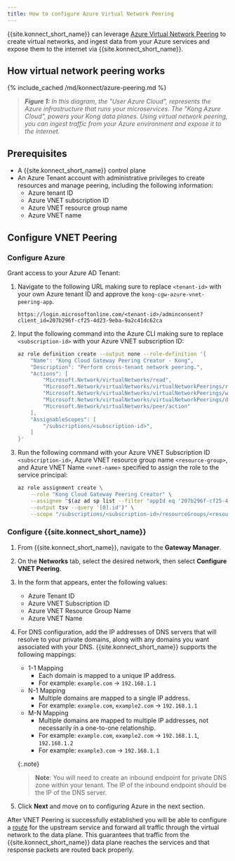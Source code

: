 ```yaml
---
title: How to configure Azure Virtual Network Peering
---
```


{{site.konnect_short_name}} can leverage [Azure Virtual Network Peering](https://learn.microsoft.com/en-us/azure/virtual-network/virtual-network-peering-overview) to create virtual networks, and ingest data from your Azure services and expose them to the internet via {{site.konnect_short_name}}. 

## How virtual network peering works

{% include_cached /md/konnect/azure-peering.md %}
> _**Figure 1:** In this diagram, the "User Azure Cloud", represents the Azure infrastructure that runs your microservices. The "Kong Azure Cloud", powers your Kong data planes. Using virtual network peering, you can ingest traffic from your Azure environment and expose it to the internet._

## Prerequisites

* A {{site.konnect_short_name}} control plane
* An Azure Tenant account with administrative privileges to create resources and manage peering, including the following information:
  * Azure tenant ID
  * Azure VNET subscription ID
  * Azure VNET resource group name
  * Azure VNET name

## Configure VNET Peering

### Configure Azure

Grant access to your Azure AD Tenant: 

1. Navigate to the following URL making sure to replace `<tenant-id>` with your own Azure tenant ID and approve the `kong-cgw-azure-vnet-peering-app`. 

    `https://login.microsoftonline.com/<tenant-id>/adminconsent?client_id=207b296f-cf25-4d23-9eba-9a2c41dc62ca`

1. Input the following command into the Azure CLI making sure to replace `<subscription-id>` with your Azure VNET subscription ID:
    
    ```bash
    az role definition create --output none --role-definition '{
        "Name": "Kong Cloud Gateway Peering Creator - Kong",
        "Description": "Perform cross-tenant network peering.",
        "Actions": [
            "Microsoft.Network/virtualNetworks/read",
            "Microsoft.Network/virtualNetworks/virtualNetworkPeerings/read",
            "Microsoft.Network/virtualNetworks/virtualNetworkPeerings/write",
            "Microsoft.Network/virtualNetworks/virtualNetworkPeerings/delete",
            "Microsoft.Network/virtualNetworks/peer/action"
        ],
        "AssignableScopes": [
            "/subscriptions/<subscription-id>",
        ]
    }'
    ```
1. Run the following command with your Azure VNET Subscription ID `<subscription-id>`, Azure VNET resource group name `<resource-group>`, and Azure VNET Name `<vnet-name>` specified to assign the role to the service principal:

    ```bash
    az role assignment create \
        --role "Kong Cloud Gateway Peering Creator" \
        --assignee "$(az ad sp list --filter "appId eq '207b296f-cf25-4d23-9eba-9a2c41dc62ca'" \
        --output tsv --query '[0].id')" \
        --scope "/subscriptions/<subscription-id>/resourceGroups/<resource-group>/providers/Microsoft.Network/virtualNetworks/<vnet-name>"
    ```


### Configure {{site.konnect_short_name}}

1. From {{site.konnect_short_name}}, navigate to the **Gateway Manager**.
1. On the **Networks** tab, select the desired network, then select **Configure VNET Peering**.
1. In the form that appears, enter the following values: 
    * Azure Tenant ID 
    * Azure VNET Subscription ID
    * Azure VNET Resource Group Name
    * Azure VNET Name
1. For DNS configuration, add the IP addresses of DNS servers that will resolve to your private domains, along with any domains you want associated with your DNS. {{site.konnect_short_name}} supports the following mappings:

    * 1-1 Mapping
        * Each domain is mapped to a unique IP address.
        * For example: `example.com` -> `192.168.1.1`
    * N-1 Mapping
        * Multiple domains are mapped to a single IP address.
        * For example: `example.com`, `example2.com` -> `192.168.1.1`
    * M-N Mapping
        * Multiple domains are mapped to multiple IP addresses, not necessarily in a one-to-one relationship.
        * For example: `example.com`, `example2.com` -> `192.168.1.1`, `192.168.1.2`
        * For example: `example3.com` -> `192.168.1.1`

    {:.note}
    > **Note**: You will need to create an inbound endpoint for private DNS zone within your tenant. The IP of the inbound endpoint should be the IP of the DNS server.

1. Click **Next** and move on to configuring Azure in the next section.


After VNET Peering is successfully established you will be able to configure a [route](/konnect/api/control-plane-configuration/latest/#/Routes/list-route) for the upstream service and forward all traffic through the virtual network to the data plane. This guarantees that traffic from the {{site.konnect_short_name}} data plane reaches the services and that response packets are routed back properly.

